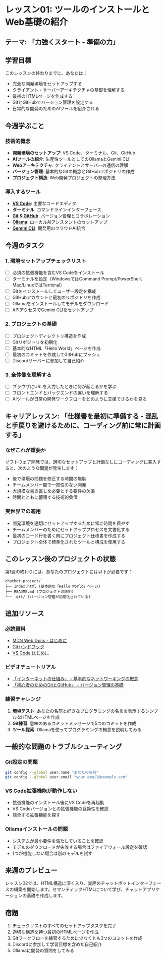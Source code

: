 # レッスン01: ツールのインストールとWeb基礎の紹介

## テーマ: 「力強くスタート - 準備の力」

## 学習目標
このレッスンの終わりまでに、あなたは：
- 完全な開発環境をセットアップする
- クライアント・サーバーアーキテクチャの基礎を理解する
- 最初のHTMLページを作成する
- GitとGitHubでバージョン管理を設定する
- 日常的な開発のためのAIツールを紹介される

## 今週学ぶこと

### 技術的概念
- **開発環境のセットアップ**: VS Code、ターミナル、Git、GitHub
- **AIツールの紹介**: 生産性ツールとしてのOllamaとGemini CLI
- **Webアーキテクチャ**: クライアントとサーバーの通信の理解
- **バージョン管理**: 基本的なGitの概念とGitHubリポジトリの作成
- **プロジェクト構造**: Web開発プロジェクトの整理方法

### 導入するツール
- [**VS Code**](https://code.visualstudio.com/download): 主要なコードエディタ
- **ターミナル**: コマンドラインインターフェース
- **[Git](https://git-scm.com/downloads) & [GitHub](https://github.com/)**: バージョン管理とコラボレーション
- **[Ollama](https://ollama.com/)**: ローカルAIアシスタントのセットアップ
- **[Gemini CLI](https://github.com/google-gemini/gemini-cli)**: 開発用のクラウドAI統合

## 今週のタスク

### 1. 環境セットアップチェックリスト
- [ ] 必須の拡張機能を含むVS Codeをインストール
- [ ] ターミナルを設定（WindowsではCommand Prompt/PowerShell、Mac/LinuxではTerminal）
- [ ] Gitをインストールしてユーザー設定を構成
- [ ] GitHubアカウントと最初のリポジトリを作成
- [ ] Ollamaをインストールしてモデルをダウンロード
- [ ] APIアクセスでGemini CLIをセットアップ

### 2. プロジェクトの基礎
- [ ] プロジェクトディレクトリ構造を作成
- [ ] Gitリポジトリを初期化
- [ ] 基本的なHTML「Hello World」ページを作成
- [ ] 最初のコミットを作成してGitHubにプッシュ
- [ ] Discordサーバーに参加して自己紹介

### 3. 全体像を理解する
- [ ] ブラウザにURLを入力したときに何が起こるかを学ぶ
- [ ] フロントエンドとバックエンドの違いを理解する
- [ ] AIツールが日常の開発ワークフローをどのように支援できるかを見る

## キャリアレッスン: 「仕様書を最初に準備する - 混乱と手戻りを避けるために、コーディング前に常に計画する」

### なぜこれが重要か
ソフトウェア開発では、適切なセットアップと計画なしにコーディングに突入すると、次のような問題が発生します：
- 後で環境の問題を修正する時間の無駄
- チームメンバー間で一貫性のない開発
- 大規模な書き直しを必要とする要件の欠落
- 時間とともに蓄積する技術的負債

### 実世界での適用
- 開発環境を適切にセットアップするために常に時間を費やす
- チームメンバーのためにセットアッププロセスを文書化する
- 最初のコード行を書く前にプロジェクト仕様書を作成する
- プロジェクト全体で標準化されたツールと構成を使用する

## このレッスン後のプロジェクトの状態
第1週の終わりには、あなたのプロジェクトには以下が必要です：
```
chatbot-project/
├── index.html (基本的な「Hello World」ページ)
├── README.md (プロジェクトの説明)
└── .git/ (バージョン管理が初期化されている)
```

## 追加リソース

### 必読資料
- [MDN Web Docs - はじめに](https://developer.mozilla.org/ja/docs/Learn/Getting_started_with_the_web)
- [Gitハンドブック](https://guides.github.com/introduction/git-handbook/)
- [VS Code はじめに](https://code.visualstudio.com/docs/getstarted/getting-started)

### ビデオチュートリアル
- [「インターネットの仕組み」 - 基本的なネットワーキングの概念](https://www.youtube.com/watch?v=7_LPdttKXPc)
- [「初心者のためのGitとGitHub」 - バージョン管理の基礎](https://www.youtube.com/watch?v=r8jQ9hVA2qs)

### 練習チャレンジ
1. **環境テスト**: あなたの名前と好きなプログラミングの名言を表示するシンプルなHTMLページを作成
2. **Git練習**: 意味のあるコミットメッセージで5つのコミットを作成
3. **ツール探索**: Ollamaを使ってプログラミングの概念を説明してみる

## 一般的な問題のトラブルシューティング

### Git設定の問題
```bash
git config --global user.name "あなたの名前"
git config --global user.email "your.email@example.com"
```

### VS Code拡張機能が動作しない
- 拡張機能のインストール後にVS Codeを再起動
- VS Codeバージョンとの拡張機能の互換性を確認
- 競合する拡張機能を探す

### Ollamaインストールの問題
- システムが最小要件を満たしていることを確認
- モデルのダウンロードが失敗する場合はファイアウォール設定を確認
- 1つが機能しない場合は別のモデルを試す

## 来週のプレビュー
レッスン02では、HTML構造に深く入り、実際のチャットボットインターフェースの構築を開始します。セマンティックHTMLについて学び、チャットアプリケーションの基礎を作成します。

## 宿題
1. チェックリストのすべてのセットアップタスクを完了
2. 適切な構造を持つ最初のHTMLページを作成
3. Gitワークフローを練習するために少なくとも3つのコミットを作成
4. Discordに参加して学習目標を含めた自己紹介
5. Ollamaに開発の質問をしてみる
